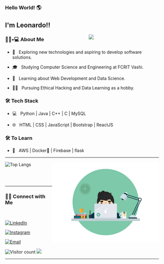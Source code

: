 ### Hello World! 🌎<h2> I'm Leonardo!!</h2>

<img align='right' src="https://media2.giphy.com/media/WVGTyqa9w0gcLE46hx/giphy.gif?cid=ecf05e476qee8gmu79l4i2ural1a0lnthm6ns6n44vnughio&ep=v1_gifs_search&rid=giphy.gif&ct=g" width="230">

<h3> 👨🏻•💻 About Me </h3>



- 🤖 &nbsp; Exploring new technologies and aspiring to develop software solutions.

- 🎓 &nbsp; Studying Computer Science and Engineering at FCRIT Vashi.

- 🌱 &nbsp; Learning about Web Development and Data Science.

- 🐱‍💻 &nbsp; Pursuing Ethical Hacking and Data Learning as a hobby.



<h3>🛠 Tech Stack</h3>



- 💻 &nbsp; Python | Java | C++ | C | MySQL

- 🌐 &nbsp; HTML | CSS | JavaScript | Bootstrap | ReactJS

<!--

- 🛢 &nbsp; MySQL | MongoDB

- 🔧 &nbsp; Git | Markdown | Selenium | Tidyverse

- 🖥 &nbsp; Illustrator| Photoshop | InDesign

-->



<h3>🛠 To Learn</h3>

- 🔧 &nbsp; AWS | Docker🐳 | Firebase | flask

<hr>




<img src="https://github.com/nirala69/nirala69/blob/master/70804f7e25b11f29db904f2fa7b4cd9d.gif" width="350" align='right'>

![Top Langs](https://github-readme-stats.vercel.app/api/top-langs/?username=shivam0110&show_icons=true)

<br><br>



<hr>



<h3> 🤝🏻 Connect with Me </h3>

<br>





<a href="https://www.linkedin.com/in/leonardo-d-souza-035709241/"><img alt="LinkedIn" src="https://img.shields.io/badge/LinkedIn-Leonardo%20D'Souza-blue?style=flat-square&logo=linkedin"></a>

<a href="https://www.instagram.com/i__disbalance/"><img alt="Instagram" src="https://img.shields.io/badge/Instagram-i__disbalance-black?style=flat-square&logo=instagram"></a>

<a href="mailto:ld120971@gmail.com"><img alt="Email" src="https://img.shields.io/badge/Email-ld120971@gmail.com-blue?style=flat-square&logo=gmail"></a>

</p>





![Visitor count](https://visitor-badge.laobi.icu/badge?page_id=shivam0110.shivam0110)   <img src="https://media.giphy.com/media/dxn6fRlTIShoeBr69N/giphy.gif" width="30">





<hr>
